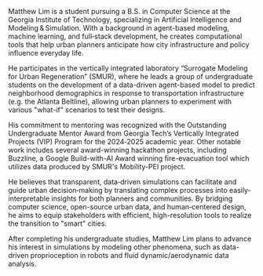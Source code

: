 Matthew Lim is a student pursuing a B.S. in Computer Science at the Georgia Institute of Technology, specializing in Artificial Intelligence and Modeling & Simulation. With a background in agent-based modeling, machine learning, and full‑stack development, he creates computational tools that help urban planners anticipate how city infrastructure and policy influence everyday life.

He participates in the vertically integrated laboratory “Surrogate Modeling for Urban Regeneration” (SMUR), where he leads a group of undergraduate students on the development of a data-driven agent-based model to predict neighborhood demographics in response to transportation infrastructure (e.g. the Atlanta Beltline), allowing urban planners to experiment with various "what-if" scenarios to test their designs.

His commitment to mentoring was recognized with the Outstanding Undergraduate Mentor Award from Georgia Tech’s Vertically Integrated Projects (VIP) Program for the 2024‑2025 academic year. Other notable work includes several award-winning hackathon projects, including Buzzline, a Google Build-with-AI Award winning fire-evacuation tool which utilizes data produced by SMUR's Mobility-PEI project. 

He believes that transparent, data‑driven simulations can facilitate and guide urban decision‑making by translating complex processes into easily-interpretable insights for both planners and communities. By bridging computer science, open-source urban data, and human‑centered design, he aims to equip stakeholders with efficient, high-resolution tools to realize the transition to "smart" cities.

After completing his undergraduate studies, Matthew Lim plans to advance his interest in simulations by modeling other phenomena, such as data-driven proprioception in robots and fluid dynamic/aerodynamic data analysis.
